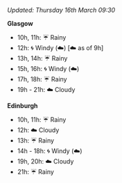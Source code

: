 *Updated: Thursday 16th March 09:30*

**Glasgow**

* 10h, 11h: :umbrella: Rainy
* 12h: :cyclone: Windy (:cloud:) [:cloud: as of 9h]
* 13h, 14h: :umbrella: Rainy
* 15h, 16h: :cyclone: Windy (:cloud:)
* 17h, 18h: :umbrella: Rainy
* 19h - 21h: :cloud: Cloudy

**Edinburgh**

* 10h, 11h: :umbrella: Rainy
* 12h: :cloud: Cloudy
* 13h: :umbrella: Rainy
* 14h - 18h: :cyclone: Windy (:cloud:)
* 19h, 20h: :cloud: Cloudy
* 21h: :umbrella: Rainy
